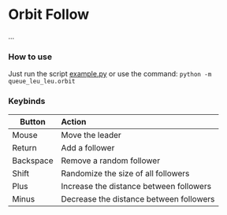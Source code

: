 # Orbit Follow
...


### How to use
Just run the script [example.py](example.py) or use the command: ``python -m queue_leu_leu.orbit``


### Keybinds
Button    | Action
----------|:-------
Mouse     | Move the leader
Return    | Add a follower
Backspace | Remove a random follower
Shift     | Randomize the size of all followers 
Plus      | Increase the distance between followers
Minus     | Decrease the distance between followers
